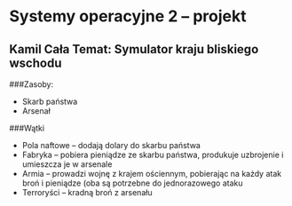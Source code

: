 Systemy operacyjne 2 – projekt
==============================
Kamil Cała
Temat: Symulator kraju bliskiego wschodu
------------------------------

###Zasoby:

* Skarb państwa
* Arsenał

###Wątki

* Pola naftowe – dodają dolary do skarbu państwa
* Fabryka – pobiera pieniądze ze skarbu państwa, produkuje uzbrojenie i umieszcza je w arsenale
* Armia – prowadzi wojnę z krajem ościennym, pobierając na każdy atak broń i pieniądze (oba są potrzebne do jednorazowego ataku
* Terroryści – kradną broń z arsenału
